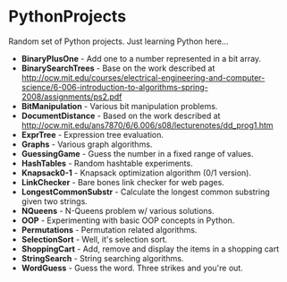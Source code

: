 PythonProjects
==============

Random set of Python projects. Just learning Python here...
* **BinaryPlusOne** - Add one to a number represented in a bit array.
* **BinarySearchTrees** - Base on the work described at http://ocw.mit.edu/courses/electrical-engineering-and-computer-science/6-006-introduction-to-algorithms-spring-2008/assignments/ps2.pdf
* **BitManipulation** - Various bit manipulation problems.
* **DocumentDistance** - Based on the work described at http://ocw.mit.edu/ans7870/6/6.006/s08/lecturenotes/dd_prog1.htm
* **ExprTree** - Expression tree evaluation.
* **Graphs** - Various graph algorithms.
* **GuessingGame** - Guess the number in a fixed range of values.
* **HashTables** - Random hashtable experiments.
* **Knapsack0-1** - Knapsack optimization algorithm (0/1 version).
* **LinkChecker** - Bare bones link checker for web pages.
* **LongestCommonSubstr** - Calculate the longest common substring given two strings.
* **NQueens** - N-Queens problem w/ various solutions.
* **OOP** - Experimenting with basic OOP concepts in Python.
* **Permutations** - Permutation related algorithms.
* **SelectionSort** - Well, it's selection sort.
* **ShoppingCart** - Add, remove and display the items in a shopping cart
* **StringSearch** - String searching algorithms.
* **WordGuess** - Guess the word. Three strikes and you're out.
